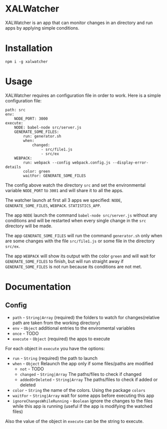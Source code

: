 # XALWatcher

XALWatcher is an app that can monitor changes in an directory and run apps by applying simple conditions.

# Installation

`npm i -g xalwatcher`

# Usage 

XALWatcher requires an configuration file in order to work. Here is a simple configuration file:

    path: src
    env:
        NODE_PORT: 3000
    execute:
        NODE: babel-node src/server.js
        GENERATE_SOME_FILES:
            run: generator.sh
            when:
                changed: 
                    - src/file1.js
                    - src/ex
        WEBPACK: 
            run: webpack --config webpack.config.js --display-error-details
            color: green
            waitFor: GENERATE_SOME_FILES
        
The config above watch the directory `src` and set the environmental variable `NODE_PORT` to `3001` and will share it to 
all the apps.

The watcher launch at first all 3 apps we specified: `NODE`, `GENERATE_SOME_FILES`, `WEBPACK`. `STATISTICS_APP`.

The app `NODE` launch the command `babel-node src/server.js` without any conditions and will be restarted when every 
single change in the `src` directory will be made.

The app `GENERATE_SOME_FILES` will run the command `generator.sh` only when are some changes with the file 
`src/file1.js` or some file in the directory `src/ex`.

The app `WEBPACK` will show its output with the color `green` and will wait for `GENERATE_SOME_FILES` to finish, but will
run straight away if `GENERATE_SOME_FILES` is not run because its conditions are not met.


# Documentation

## Config
- `path` - `String|Array` (required) the folders to watch for changes(relative path are taken from the working directory) 
- `env` - `Object` additional entries to the enviromental variables 
- `once` - TODO
- `execute` - `Object` (required) the apps to execute

For each object in `execute` you have the options:
- `run` - `String` (required) the path to launch 
- `when` - `Object` Relaunch the app only if some files/paths are modified
  - `not` - TODO
  - `changed` - `String|Array` The paths/files to check if changed
  - `addedOrDeleted` - `String|Array` The paths/files to check if added or deleted
- `color` - `String` the name of the colors. Using the package `colors`
- `waitFor` - `String|Array` wait for some apps before executing this app
- `ignoreChangesWhileRunning` - `Boolean` ignore the changes to the files while this app is running (useful if the app is modifying the watched files)

Also the value of the object in `execute` can be the string to execute.